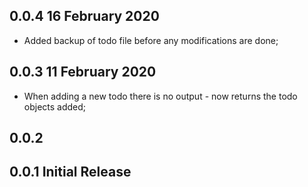 ## 0.0.4 16 February 2020

* Added backup of todo file before any modifications are done;

## 0.0.3 11 February 2020

* When adding a new todo there is no output - now returns the todo objects added;

## 0.0.2

## 0.0.1 Initial Release
